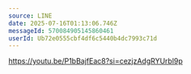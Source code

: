 ```yaml
---
source: LINE
date: 2025-07-16T01:13:06.746Z
messageId: 570084905145860461
userId: Ub72e0555cbf4df6c5440b4dc7993c71d
---
```


https://youtu.be/P1bBajfEac8?si=cezjzAdgRYUrbl9p